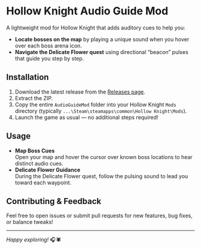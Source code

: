 # Hollow Knight Audio Guide Mod

A lightweight mod for Hollow Knight that adds auditory cues to help you:

- **Locate bosses on the map** by playing a unique sound when you hover over each boss arena icon.  
- **Navigate the Delicate Flower quest** using directional “beacon” pulses that guide you step by step.

## Installation

1. Download the latest release from the [Releases page]([https://github.com/Wesellon/HK-HK_AudioMod/releases](https://github.com/Wesellon/HK_AudioMod/releases)).  
2. Extract the ZIP.  
3. Copy the entire `AudioGuideMod` folder into your Hollow Knight `Mods` directory (typically `...\Steam\steamapps\common\Hollow Knight\Mods`).  
4. Launch the game as usual — no additional steps required!

## Usage

- **Map Boss Cues**  
  Open your map and hover the cursor over known boss locations to hear distinct audio cues.  
- **Delicate Flower Guidance**  
  During the Delicate Flower quest, follow the pulsing sound to lead you toward each waypoint.

## Contributing & Feedback

Feel free to open issues or submit pull requests for new features, bug fixes, or balance tweaks!  

---

*Happy exploring!* 🎧🕷️  
